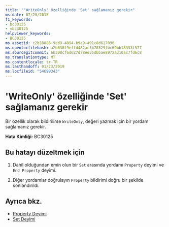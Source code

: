 ```yaml
---
title: "'WriteOnly' özelliğinde 'Set' sağlamanız gerekir"
ms.date: 07/20/2015
f1_keywords:
- bc30125
- vbc30125
helpviewer_keywords:
- BC30125
ms.assetid: c2b18086-9cd9-4094-b9a9-491c8d617096
ms.openlocfilehash: a2b638f9effd482ac5b78329fbc69bb18333f577
ms.sourcegitcommit: 6b308cf6d627d78ee36dbbae8972a310ac7fd6c8
ms.translationtype: MT
ms.contentlocale: tr-TR
ms.lasthandoff: 01/23/2019
ms.locfileid: "54699343"
---
```

# <a name="writeonly-property-must-provide-a-set"></a>'WriteOnly' özelliğinde 'Set' sağlamanız gerekir
Bir özellik olarak bildirilirse `WriteOnly`, değeri yazmak için bir yordam sağlamanız gerekir.  
  
 **Hata Kimliği:** BC30125  
  
## <a name="to-correct-this-error"></a>Bu hatayı düzeltmek için  
  
1.  Dahil olduğundan emin olun bir `Set` arasında yordamı `Property` deyimi ve `End Property` deyimi.  
  
2.  Diğer yordamlar doğrulayın `Property` bildirimi doğru bir şekilde sonlandırıldı.  
  
## <a name="see-also"></a>Ayrıca bkz.
- [Property Deyimi](../../visual-basic/language-reference/statements/property-statement.md)
- [Set Deyimi](../../visual-basic/language-reference/statements/set-statement.md)

